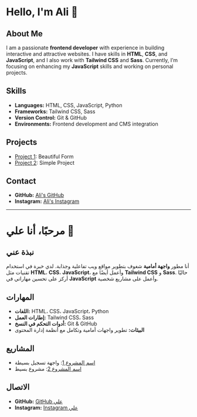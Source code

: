 # Hello, I'm Ali 👋

## About Me
I am a passionate **frontend developer** with experience in building interactive and attractive websites. I have skills in **HTML**, **CSS**, and **JavaScript**, and I also work with **Tailwind CSS** and **Sass**. Currently, I’m focusing on enhancing my **JavaScript** skills and working on personal projects.

## Skills
- **Languages:** HTML, CSS, JavaScript, Python
- **Frameworks:** Tailwind CSS, Sass
- **Version Control:** Git & GitHub
- **Environments:** Frontend development and CMS integration

## Projects
- [Project 1]( https://github.com/ALI-cmd-front-developer/beautiful-form ): Beautiful Form
- [Project 2]( https://github.com/ALI-cmd-front-developer/Fylo ): Simple Project

## Contact
- **GitHub:** [Ali's GitHub](https://github.com/ALI-cmd-front-developer)
- **Instagram:** [Ali's Instagram](https://www.instagram.com/__front_end_developer__?igsh=cmgzcHZiZW94Mmtu)

---

# مرحبًا، أنا علي 👋

## نبذة عني
أنا مطور **واجهة أمامية** شغوف بتطوير مواقع ويب تفاعلية وجذابة. لدي خبرة في استخدام تقنيات مثل **HTML**، **CSS**، **JavaScript**، وأعمل أيضًا مع **Tailwind CSS** و **Sass**. حاليًا أركز على تحسين مهاراتي في **JavaScript** وأعمل على مشاريع شخصية.

## المهارات
- **اللغات:** HTML، CSS، JavaScript، Python
- **إطارات العمل:** Tailwind CSS، Sass
- **أدوات التحكم في النسخ:** Git & GitHub
- **البيئات:** تطوير واجهات أمامية وتكامل مع أنظمة إدارة المحتوى

## المشاريع
- [اسم المشروع 1](https://github.com/ALI-cmd-front-developer/beautiful-form): واجهة تسجيل بسيطة
- [اسم المشروع 2]( https://github.com/ALI-cmd-front-developer/Fylo ): مشروع بسيط

## الاتصال
- **GitHub:** [GitHub علي](https://github.com/ALI-cmd-front-developer)
- **Instagram:** [Instagram علي](https://www.instagram.com/__front_end_developer__?igsh=cmgzcHZiZW94Mmtu)
